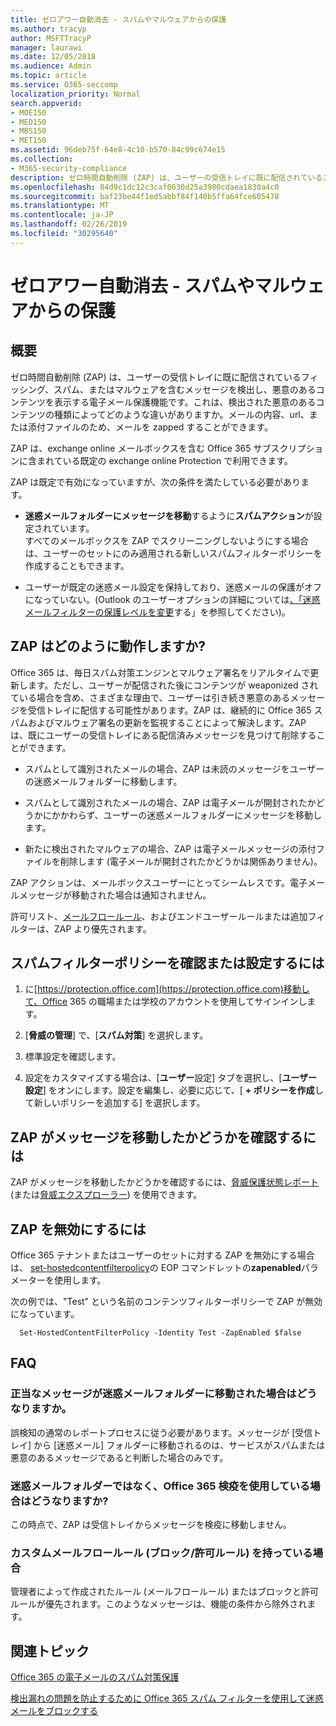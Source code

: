 ```yaml
---
title: ゼロアワー自動消去 - スパムやマルウェアからの保護
ms.author: tracyp
author: MSFTTracyP
manager: laurawi
ms.date: 12/05/2018
ms.audience: Admin
ms.topic: article
ms.service: O365-seccomp
localization_priority: Normal
search.appverid:
- MOE150
- MED150
- MBS150
- MET150
ms.assetid: 96deb75f-64e8-4c10-b570-84c99c674e15
ms.collection:
- M365-security-compliance
description: ゼロ時間自動削除 (ZAP) は、ユーザーの受信トレイに既に配信されているスパムまたはマルウェアを含むメッセージを検出し、その悪意のあるコンテンツを無害にする電子メール保護機能です。これは、検出された悪意のあるコンテンツの種類によってどのような違いがありますか。
ms.openlocfilehash: 84d9c1dc12c3caf0630d25a3980cdaea1830a4c0
ms.sourcegitcommit: baf23be44f1ed5abbf84f140b5ffa64fce605478
ms.translationtype: MT
ms.contentlocale: ja-JP
ms.lasthandoff: 02/26/2019
ms.locfileid: "30295640"
---
```

# <a name="zero-hour-auto-purge---protection-against-spam-and-malware"></a>ゼロアワー自動消去 - スパムやマルウェアからの保護

## <a name="overview"></a>概要

ゼロ時間自動削除 (ZAP) は、ユーザーの受信トレイに既に配信されているフィッシング、スパム、またはマルウェアを含むメッセージを検出し、悪意のあるコンテンツを表示する電子メール保護機能です。これは、検出された悪意のあるコンテンツの種類によってどのような違いがありますか。メールの内容、url、または添付ファイルのため、メールを zapped することができます。
  
ZAP は、exchange online メールボックスを含む Office 365 サブスクリプションに含まれている既定の exchange online Protection で利用できます。

ZAP は既定で有効になっていますが、次の条件を満たしている必要があります。
  
- **迷惑メールフォルダーにメッセージを移動**するように**スパムアクション**が設定されています。 <br/>すべてのメールボックスを ZAP でスクリーニングしないようにする場合は、ユーザーのセットにのみ適用される新しいスパムフィルターポリシーを作成することもできます。

- ユーザーが既定の迷惑メール設定を保持しており、迷惑メールの保護がオフになっていない。(Outlook のユーザーオプションの詳細については[、「迷惑メールフィルターの保護レベルを変更](https://support.office.com/article/change-the-level-of-protection-in-the-junk-email-filter-e89c12d8-9d61-4320-8c57-d982c8d52f6b)する」を参照してください)。 
  
## <a name="how-does-zap-work"></a>ZAP はどのように動作しますか?

Office 365 は、毎日スパム対策エンジンとマルウェア署名をリアルタイムで更新します。ただし、ユーザーが配信された後にコンテンツが weaponized されている場合を含め、さまざまな理由で、ユーザーは引き続き悪意のあるメッセージを受信トレイに配信する可能性があります。ZAP は、継続的に Office 365 スパムおよびマルウェア署名の更新を監視することによって解決します。ZAP は、既にユーザーの受信トレイにある配信済みメッセージを見つけて削除することができます。 

- スパムとして識別されたメールの場合、ZAP は未読のメッセージをユーザーの迷惑メールフォルダーに移動します。 

- スパムとして識別されたメールの場合、ZAP は電子メールが開封されたかどうかにかかわらず、ユーザーの迷惑メールフォルダーにメッセージを移動します。

- 新たに検出されたマルウェアの場合、ZAP は電子メールメッセージの添付ファイルを削除します (電子メールが開封されたかどうかは関係ありません)。 
  
ZAP アクションは、メールボックスユーザーにとってシームレスです。電子メールメッセージが移動された場合は通知されません。
  
許可リスト、[メールフロールール](https://go.microsoft.com/fwlink/p/?LinkId=722755)、およびエンドユーザールールまたは追加フィルターは、ZAP より優先されます。
  
## <a name="to-review-or-set-up-a-spam-filter-policy"></a>スパムフィルターポリシーを確認または設定するには
  
1. に[https://protection.office.com](https://protection.office.com)移動して、Office 365 の職場または学校のアカウントを使用してサインインします。

2. [**脅威の管理**] で、[**スパム対策**] を選択します。

3. 標準設定を確認します。 

4. 設定をカスタマイズする場合は、[**ユーザー**設定] タブを選択し、[**ユーザー設定**] をオンにします。設定を編集し、必要に応じて、[ **+ ポリシーを作成**して新しいポリシーを追加する] を選択します。 
    
## <a name="to-see-if-zap-moved-your-message"></a>ZAP がメッセージを移動したかどうかを確認するには

ZAP がメッセージを移動したかどうかを確認するには、[脅威保護状態レポート](view-email-security-reports.md#threat-protection-status-report)(または[脅威エクスプローラー](use-explorer-in-security-and-compliance.md)) を使用できます。
    
## <a name="to-disable-zap"></a>ZAP を無効にするには
  
Office 365 テナントまたはユーザーのセットに対する ZAP を無効にする場合は、 [set-hostedcontentfilterpolicy](https://go.microsoft.com/fwlink/p/?LinkId=722758)の EOP コマンドレットの**zapenabled**パラメーターを使用します。
    
次の例では、"Test" という名前のコンテンツフィルターポリシーで ZAP が無効になっています。
    
```
  Set-HostedContentFilterPolicy -Identity Test -ZapEnabled $false
```

## <a name="faq"></a>FAQ

### <a name="what-happens-if-a-legitimate-message-is-moved-to-the-junk-mail-folder"></a>正当なメッセージが迷惑メールフォルダーに移動された場合はどうなりますか。
  
誤検知の通常のレポートプロセスに従う必要があります。メッセージが [受信トレイ] から [迷惑メール] フォルダーに移動されるのは、サービスがスパムまたは悪意のあるメッセージであると判断した場合のみです。
  
### <a name="what-if-i-use-the-office-365-quarantine-instead-of-the-junk-mail-folder"></a>迷惑メールフォルダーではなく、Office 365 検疫を使用している場合はどうなりますか?
  
この時点で、ZAP は受信トレイからメッセージを検疫に移動しません。
  
### <a name="what-if-i-have-a-custom-mail-flow-rule-block-allow-rule"></a>カスタムメールフロールール (ブロック/許可ルール) を持っている場合
  
管理者によって作成されたルール (メールフロールール) またはブロックと許可ルールが優先されます。このようなメッセージは、機能の条件から除外されます。
  
## <a name="related-topics"></a>関連トピック

[Office 365 の電子メールのスパム対策保護](anti-spam-protection.md)
  
[検出漏れの問題を防止するために Office 365 スパム フィルターを使用して迷惑メールをブロックする](reduce-spam-email.md)
  

